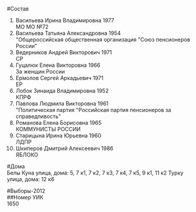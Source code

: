 #Состав  
1. Васильева Ирина Владимировна 1977  
    МО МО №72  
2. Васильева Татьяна Александровна 1954  
    "Общероссийская общественная организация "Союз пенсионеров России"  
3. Ведерников Андрей Викторович 1971  
    СР  
4. Гуцалюк Елена Викторовна 1966  
    За женщин России  
5. Ермолов Сергей Аркадьевич 1971  
    ЕР  
6. Лобок Зинаида Владимировна 1952  
    КПРФ  
7. Павлова Людмила Викторовна 1961  
    "Политическая партия "Российская партия пенсионеров за справедливость"  
8. Романова Елена Борисовна 1965  
    КОММУНИСТЫ РОССИИ  
9. Старицына Ирина Юрьевна 1960  
    ЛДПР  
10. Шкиперов Дмитрий Алексеевич 1986  
    ЯБЛОКО  
  
#Дома  
Белы Куна улица, дома: 5, 7 к1, 7 к2, 7 к3, 7 к4, 7 к5, 9 к1, 11 к2 Турку улица, дома: 12 к6  
  
#Выборы-2012  
##Номер УИК  
1650  
